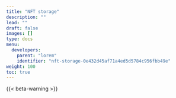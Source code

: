 ```yaml
---
title: "NFT storage"
description: ""
lead: ""
draft: false
images: []
type: docs
menu:
  developers:
    parent: "lorem"
    identifier: "nft-storage-0e432d45af71a4ed5d5784c956fbb49e"
weight: 100
toc: true
---
```


{{< beta-warning >}}
